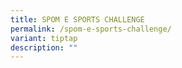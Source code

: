 ```yaml
---
title: SPOM E SPORTS CHALLENGE
permalink: /spom-e-sports-challenge/
variant: tiptap
description: ""
---
```

